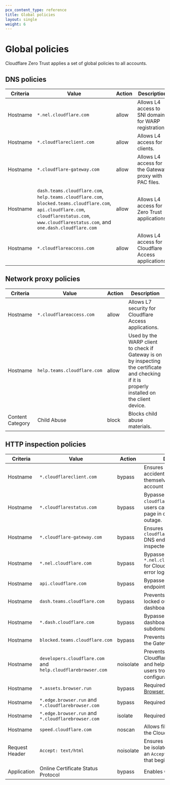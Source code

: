 ```yaml
---
pcx_content_type: reference
title: Global policies
layout: single
weight: 6
---
```


# Global policies

Cloudflare Zero Trust applies a set of global policies to all accounts.

## DNS policies

| Criteria | Value                                                                                                                                                                                             | Action | Description                                            |
| -------- | ------------------------------------------------------------------------------------------------------------------------------------------------------------------------------------------------- | ------ | ------------------------------------------------------ |
| Hostname | `*.nel.cloudflare.com`                                                                                                                                                                            | allow  | Allows L4 access to SNI domains for WARP registration. |
| Hostname | `*.cloudflareclient.com`                                                                                                                                                                          | allow  | Allows L4 access for clients.                          |
| Hostname | `*.cloudflare-gateway.com`                                                                                                                                                                        | allow  | Allows L4 access for the Gateway proxy with PAC files. |
| Hostname | `dash.teams.cloudflare.com`, `help.teams.cloudflare.com`, `blocked.teams.cloudflare.com`, `api.cloudflare.com`, `cloudflarestatus.com`, `www.cloudflarestatus.com`, and `one.dash.cloudflare.com` | allow  | Allows L4 access for Zero Trust applications.          |
| Hostname | `*.cloudflareaccess.com`                                                                                                                                                                          | allow  | Allows L4 access for Cloudflare Access applications.   |

## Network proxy policies

| Criteria         | Value                       | Action | Description                                                                                                                                    |
| ---------------- | --------------------------- | ------ | ---------------------------------------------------------------------------------------------------------------------------------------------- |
| Hostname         | `*.cloudflareaccess.com`    | allow  | Allows L7 security for Cloudflare Access applications.                                                                                         |
| Hostname         | `help.teams.cloudflare.com` | allow  | Used by the WARP client to check if Gateway is on by inspecting the certificate and checking if it is properly installed on the client device. |
| Content Category | Child Abuse                 | block  | Blocks child abuse materials.                                                                                                                  |

## HTTP inspection policies

| Criteria       | Value                                                        | Action    | Description                                                                                                     |
| -------------- | ------------------------------------------------------------ | --------- | --------------------------------------------------------------------------------------------------------------- |
| Hostname       | `*.cloudflareclient.com`                                     | bypass    | Ensures users cannot accidentally block themselves from making account changes.                                 |
| Hostname       | `*.cloudflarestatus.com`                                     | bypass    | Bypasses `cloudflarestatus.com` so users can reach the status page in case of a Gateway outage.                 |
| Hostname       | `*.cloudflare-gateway.com`                                   | bypass    | Ensures requests to the `cloudflare-gateway.com` DNS endpoint will not be inspected.                            |
| Hostname       | `*.nel.cloudflare.com`                                       | bypass    | Bypasses `*.nel.cloudflarestatus.com` for Cloudflare's network error logging feature.                           |
| Hostname       | `api.cloudflare.com`                                         | bypass    | Bypasses Cloudflare's API endpoint.                                                                             |
| Hostname       | `dash.teams.cloudflare.com`                                  | bypass    | Prevents users from being locked out of the Zero Trust dashboard.                                               |
| Hostname       | `*.dash.cloudflare.com`                                      | bypass    | Bypasses the Cloudflare dashboard and subdomains.                                                               |
| Hostname       | `blocked.teams.cloudflare.com`                               | bypass    | Prevents an infinite loop on the Gateway block page.                                                            |
| Hostname       | `developers.cloudflare.com` and `help.cloudflarebrowser.com` | noisolate | Prevents isolation of Cloudflare developer docs and help pages to help users troubleshoot configuration issues. |
| Hostname       | `*.assets.browser.run`                                       | bypass    | Required for [Remote Browser Isolation (RBI)](/cloudflare-one/policies/browser-isolation/).                     |
| Hostname       | `*.edge.browser.run` and `*.cloudflarebrowser.com`           | bypass    | Required for RBI.                                                                                               |
| Hostname       | `*.edge.browser.run` and `*.cloudflarebrowser.com`           | isolate   | Required for RBI.                                                                                               |
| Hostname       | `speed.cloudflare.com`                                       | noscan    | Allows files transferred by the Cloudflare speed test.                                                          |
| Request Header | `Accept: text/html`                                          | noisolate | Ensures only browsers will be isolated. Browsers issue an `Accept:` HTTP header that begins with `text/html`.   |
| Application    | Online Certificate Status Protocol                           | bypass    | Enables OCSP stapling.                                                                                          |
